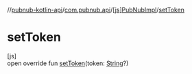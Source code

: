 //[pubnub-kotlin-api](../../../index.md)/[com.pubnub.api](../index.md)/[[js]PubNubImpl](index.md)/[setToken](set-token.md)

# setToken

[js]\
open override fun [setToken](set-token.md)(token: [String](https://kotlinlang.org/api/latest/jvm/stdlib/kotlin/-string/index.html)?)
